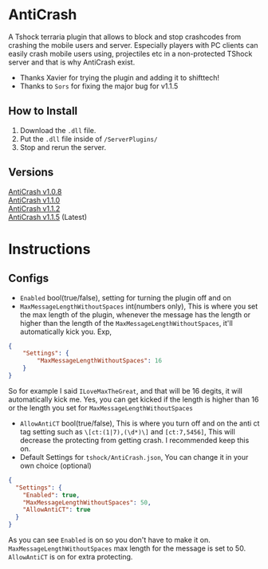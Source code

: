 # AntiCrash
A Tshock terraria plugin that allows to block and stop crashcodes from crashing the mobile users and server. Especially players with PC clients can easily crash mobile users using, projectiles etc in a non-protected TShock server and that is why AntiCrash exist.

* Thanks Xavier for trying the plugin and adding it to shifttech!
* Thanks to `Sors` for fixing the major bug for v1.1.5

## How to Install
1. Download the `.dll` file.
2. Put the `.dll` file inside of `/ServerPlugins/`
3. Stop and rerun the server.

## Versions
[AntiCrash v1.0.8](https://github.com/ItzMelton/AntiCrash/releases/tag/v1.0.8)    
[AntiCrash v1.1.0](https://github.com/ItzMelton/AntiCrash/releases/tag/v1.1.0)   
[AntiCrash v1.1.2](https://github.com/ItzMelton/AntiCrash/releases/tag/v1.1.2)           
[AntiCrash v1.1.5](https://github.com/ItzMelton/AntiCrash/releases/tag/v1.1.5) (Latest)

# Instructions
## Configs
- `Enabled` bool(true/false), setting for turning the plugin off and on
- `MaxMessageLengthWithoutSpaces` int(numbers only), This is where you set the max length of the plugin, whenever the message has the length or higher than the length of the `MaxMessageLengthWithoutSpaces`, it'll automatically kick you. Exp,
```json
{
    "Settings": {
        "MaxMessageLengthWithoutSpaces": 16
    }
}
```
So for example I said `ILoveMaxTheGreat`, and that will be 16 degits, it will automatically kick me. Yes, you can get kicked if the length is higher than 16 or the length you set for `MaxMessageLengthWithoutSpaces`
- `AllowAntiCT` bool(true/false), This is where you turn off and on the anti ct tag setting such as `\[ct:(1|7),(\d*)\]` and `[ct:7,5456]`, This will decrease the protecting from getting crash. I recommended keep this on.
- Default Settings for `tshock/AntiCrash.json`, You can change it in your own choice (optional)
```json
{
  "Settings": {
    "Enabled": true,
    "MaxMessageLengthWithoutSpaces": 50,
    "AllowAntiCT": true
  }
}
```
As you can see `Enabled` is on so you don't have to make it on. `MaxMessageLengthWithoutSpaces` max length for the message is set to 50. `AllowAntiCT` is on for extra protecting.
